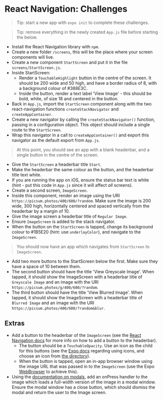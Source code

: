 # React Navigation: Challenges

> Tip: start a new app with `expo init` to complete these challenges.

> Tip: remove everything in the newly created `App.js` file before starting the below.

- Install the React Navigation library with `npm`.
- Create a new folder `/screens`, this will be the place where your screen components will live.
- Create a new component `StartScreen` and put it in the file `screens/StartScreen.js`.
- Inside StartScreen:
  - Render a `TouchableHighlight` button in the centre of the screen. It should be 200 wide and 50 high, and have a border radius of 8, with a background colour of #388E3C.
  - Inside the button, render a text label 'View Image' - this should be bold, white, of size 18 and centered in the button.
- Back in `App.js`, import the `StartScreen` component along with the two react-navigation functions `createStackNavigator` and `createAppContainer`.
- Create a new navigator by calling the `createStackNavigator()` function, passing in a configuration object. This object should include a single route to the `StartScreen`.
- Wrap this navigator in a call to `createAppContainer()` and export this navigator as the default export from `App.js`.

> At this point, you should see an app with a blank headerbar, and a single button in the centre of the screen.

- Give the `StartScreen` a headerbar title `Start`.
- Make the headerbar the same colour as the button, and the headerbar title text white.
- If you are running the app on iOS, ensure the status bar text is white (hint - put this code in `App.js` since it will affect _all_ screens).
- Create a second screen, `ImageScreen`.
- Inside this component, render an image using the URI `https://picsum.photos/400/600/?random`. Make sure the image is 200 wide, 300 high, horizontally centered and spaced vertically from the headerbar by a margin of 10.
- Give the image screen a headerbar title of `Regular Image`.
- Ensure `ImageScreen` is added to the stack navigator.
- When the button on the `StartScreen` is tapped, change its background colour to #1B5E20 (hint: use `underlayColor`), and navigate to the `ImageScreen`.

> You should now have an app which navigates from `StartScreen` to `ImageScreen`.

- Add two more buttons to the StartScreen below the first. Make sure they have a space of 10 between them.
- The second button should have the title 'View Greyscale Image'. When tapped, it should show the ImageScreen with a headerbar title of `Greyscale Image` and an image with the URI `https://picsum.photos/g/400/600/?random`.
- The third button should have the title 'View Blurred Image'. When tapped, it should show the ImageScreen with a headerbar title of `Blurred Image` and an image with the URI `https://picsum.photos/400/600/?random&blur`.

## Extras

- Add a button to the headerbar of the `ImageScreen` (see the [React Navigation docs](https://reactnavigation.org/docs/header-buttons.html) for more info on how to add a button to the headerbar).
  - The button should be a `TouchableOpacity`. Use an icon as the child for this buttons (see the [Expo docs](https://docs.expo.io/versions/latest/guides/icons.html) regarding using icons, and choose an icon from [the directory](https://expo.github.io/vector-icons/)).
  - When the button is tapped, open an in-app browser window using the image URL that was passed in to the `ImageScreen` (use the Expo [WebBrowser](https://docs.expo.io/versions/latest/sdk/webbrowser.html) to achieve this).
- Using the [documentation on modals](https://reactnavigation.org/docs/en/modal.html), add an onPress handler to the image which loads a full-width version of the image in a modal window. Ensure the modal window has a close button, which should dismiss the modal and return the user to the Image screen.